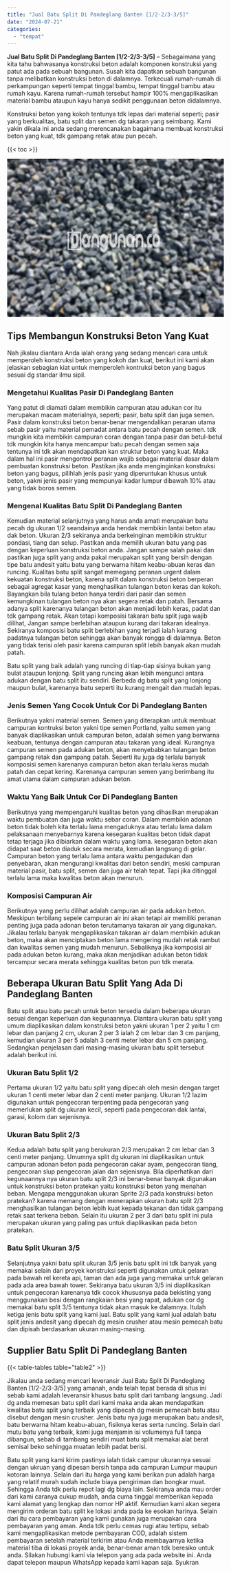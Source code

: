 ```yaml
---
title: "Jual Batu Split Di Pandeglang Banten [1/2-2/3-3/5]"
date: "2024-07-21"
categories: 
  - "tempat"
---
```


**Jual Batu Split Di Pandeglang Banten \[1/2-2/3-3/5\]** – Sebagaimana yang kita tahu bahwasanya konstruksi beton adalah komponen konstruksi yang patut ada pada sebuah bangunan. Susah kita dapatkan sebuah bangunan tanpa melibatkan konstruksi beton di dalamnya. Terkecuali rumah-rumah di perkampungan seperti tempat tinggal bambu, tempat tinggal bambu atau rumah kayu. Karena rumah-rumah tersebut hampir 100% mengaplikasikan material bambu ataupun kayu hanya sedikit penggunaan beton didalamnya.

Konstruksi beton yang kokoh tentunya tdk lepas dari material seperti; pasir yang berkualitas, batu split dan semen dg takaran yang seimbang. Kami yakin dikala ini anda sedang merencanakan bagaimana membuat konstruksi beton yang kuat, tdk gampang retak atau pun pecah.

{{< toc >}}

![Jual Batu Split Di Pandeglang Banten [1/2-2/3-3/5]](/images/jual-batu-split-01.png)

## Tips Membangun Konstruksi Beton Yang Kuat

Nah jikalau diantara Anda ialah orang yang sedang mencari cara untuk memperoleh konstruksi beton yang kokoh dan kuat, berikut ini kami akan jelaskan sebagian kiat untuk memperoleh kontruksi beton yang bagus sesuai dg standar ilmu sipil.

### Mengetahui Kualitas Pasir Di Pandeglang Banten

Yang patut di diamati dalam membikin campuran atau adukan cor itu merupakan macam materialnya, seperti; pasir, batu split dan juga semen. Pasir dalam konstruksi beton benar-benar mengendalikan peranan utama sebab pasir yaitu material pemadat antara batu pecah dengan semen. tdk mungkin kita membikin campuran coran dengan tanpa pasir dan betul-betul tdk mungkin kita hanya mencampur batu pecah dengan semen saja tentunya ini tdk akan mendapatkan kan struktur beton yang kuat. Maka dalam hal ini pasir mengontrol peranan wajib sebagai material dasar dalam pembuatan konstruksi beton. Pastikan jika anda menginginkan konstruksi beton yang bagus, pilihlah jenis pasir yang diperuntukan khusus untuk beton, yakni jenis pasir yang mempunyai kadar lumpur dibawah 10% atau yang tidak boros semen.

### Mengenal Kualitas Batu Split Di Pandeglang Banten

Kemudian material selanjutnya yang harus anda amati merupakan batu pecah dg ukuran 1/2 seandainya anda hendak membikin lantai beton atau dak beton. Ukuran 2/3 sekiranya anda berkeinginan membikin struktur pondasi, tiang dan selup. Pastikan anda memilih ukuran batu yang pas dengan keperluan konstruksi beton anda. Jangan sampe salah pakai dan pastikan juga split yang anda pakai merupakan split yang bersih dengan tipe batu andesit yaitu batu yang berwarna hitam keabu-abuan keras dan runcing. Kualitas batu split sangat memegang peranan urgent dalam kekuatan konstruksi beton, karena split dalam konstruksi beton berperan sebagai agregat kasar yang menghasilkan tulangan beton keras dan kokoh. Bayangkan bila tulang beton hanya terdiri dari pasir dan semen kemungkinan tulangan beton nya akan segera retak dan patah. Bersama adanya split karenanya tulangan beton akan menjadi lebih keras, padat dan tdk gampang retak. Akan tetapi komposisi takaran batu split juga wajib dilihat, Jangan sampe berlebihan ataupun kurang dari takaran idealnya. Sekiranya komposisi batu split berlebihan yang terjadi ialah kurang padatnya tulangan beton sehingga akan banyak rongga di dalamnya. Beton yang tidak terisi oleh pasir karena campuran split lebih banyak akan mudah patah.

Batu split yang baik adalah yang runcing di tiap-tiap sisinya bukan yang bulat ataupun lonjong. Split yang runcing akan lebih mengunci antara adukan dengan batu split itu sendiri. Berbeda dg batu split yang lonjong maupun bulat, karenanya batu seperti itu kurang mengait dan mudah lepas.

### Jenis Semen Yang Cocok Untuk Cor Di Pandeglang Banten

Berikutnya yakni material semen. Semen yang diterapkan untuk membuat campuran kontruksi beton yakni tipe semen Portland, yaitu semen yang banyak diaplikasikan untuk campuran beton, adalah semen yang berwarna keabuan, tentunya dengan campuran atau takaran yang ideal. Kurangnya campuran semen pada adukan beton, akan menyebabkan tulangan beton gampang retak dan gampang patah. Seperti itu juga dg terlalu banyak komposisi semen karenanya campuran beton akan terlalu keras mudah patah dan cepat kering. Karenanya campuran semen yang berimbang itu amat utama dalam campuran adukan beton.

### Waktu Yang Baik Untuk Cor Di Pandeglang Banten

Berikutnya yang mempengaruhi kualitas beton yang dihasilkan merupakan waktu pembuatan dan juga waktu sebar coran. Dalam membikin adonan beton tidak boleh kita terlalu lama mengaduknya atau terlalu lama dalam pelaksanaan menyebarnya karena kesegaran kualitas beton tidak dapat tetap terjaga jika dibiarkan dalam waktu yang lama. kesegaran beton akan didapat saat beton diaduk secara merata, kemudian langsung di gelar. Campuran beton yang terlalu lama antara waktu pengadukan dan penyebaran, akan mengurangi kwalitas dari beton sendiri, meski campuran material pasir, batu split, semen dan juga air telah tepat. Tapi jika ditinggal terlalu lama maka kwalitas beton akan menurun.

### Komposisi Campuran Air

Berikutnya yang perlu dilihat adalah campuran air pada adukan beton. Meskipun terbilang sepele campuran air ini akan tetapi air memiliki peranan penting juga pada adonan beton terutamanya takaran air yang digunakan. Jikalau terlalu banyak mengaplikasikan takaran air dalam membikin adukan beton, maka akan menciptakan beton lama mengering mudah retak rambut dan kwalitas semen yang mudah menurun. Sebaliknya jika komposisi air pada adukan beton kurang, maka akan menjadikan adukan beton tidak tercampur secara merata sehingga kualitas beton pun tdk merata.

## Beberapa Ukuran Batu Split Yang Ada Di Pandeglang Banten

Batu split atau batu pecah untuk beton tersedia dalam beberapa ukuran sesuai dengan keperluan dan kegunaannya. Diantara ukuran batu split yang umum diaplikasikan dalam konstruksi beton yakni ukuran 1 per 2 yaitu 1 cm lebar dan panjang 2 cm, ukuran 2 per 3 ialah 2 cm lebar dan 3 cm panjang, kemudian ukuran 3 per 5 adalah 3 centi meter lebar dan 5 cm panjang. Sedangkan penjelasan dari masing-masing ukuran batu split tersebut adalah berikut ini.

### Ukuran Batu Split 1/2

Pertama ukuran 1/2 yaitu batu split yang dipecah oleh mesin dengan target ukuran 1 centi meter lebar dan 2 centi meter panjang. Ukuran 1/2 lazim digunakan untuk pengecoran terpenting pada pengecoran yang memerlukan split dg ukuran kecil, seperti pada pengecoran dak lantai, garasi, kolom dan sejenisnya.

### Ukuran Batu Split 2/3

Kedua adalah batu split yang berukuran 2/3 merupakan 2 cm lebar dan 3 centi meter panjang. Umumnya split dg ukuran ini diaplikasikan untuk campuran adonan beton pada pengecoran cakar ayam, pengecoran tiang, pengecoran slup pengecoran jalan dan sejenisnya. Bila diperhatikan dari kegunaannya nya ukuran batu split 2/3 ini benar-benar banyak digunakan untuk konstruksi beton pratekan yaitu konstruksi beton yang menahan beban. Mengapa menggunakan ukuran Sprite 2/3 pada konstruksi beton pratekan? karena memang dengan menerapkan ukuran batu split 2/3 menghasilkan tulangan beton lebih kuat kepada tekanan dan tidak gampang retak saat terkena beban. Selain itu ukuran 2 per 3 dari batu split ini pula merupakan ukuran yang paling pas untuk diaplikasikan pada beton pratekan.

### Batu Split Ukuran 3/5

Selanjutnya yakni batu split ukuran 3/5 jenis batu split ini tdk banyak yang memakai selain dari proyek konstruksi seperti digunakan untuk gelaran pada bawah rel kereta api, taman dan ada juga yang memakai untuk gelaran pada ada area bawah tower. Sekiranya batu ukuran 3/5 ini diaplikasikan untuk pengecoran karenanya tdk cocok khususnya pada bekisting yang menggunakan besi dengan rangkaian besi yang rapat, adukan cor dg memakai batu split 3/5 tentunya tidak akan masuk ke dalamnya. Itulah ketiga jenis batu split yang kami jual. Batu split yang kami jual adalah batu split jenis andesit yang dipecah dg mesin crusher atau mesin pemecah batu dan dipisah berdasarkan ukuran masing-masing.

## Supplier Batu Split Di Pandeglang Banten

{{< table-tables table="table2" >}}

Jikalau anda sedang mencari leveransir Jual Batu Split Di Pandeglang Banten \[1/2-2/3-3/5\] yang amanah, anda telah tepat berada di situs ini sebab kami adalah leveransir khusus batu split dari tambang langsung. Jadi dg anda memesan batu split dari kami maka anda akan mendapatkan kwalitas batu split yang terbaik yang dipecah dg mesin pemecah batu atau disebut dengan mesin crusher. Jenis batu nya juga merupakan batu andesit, batu berwarna hitam keabu-abuan, fisiknya keras serta runcing. Selain dari mutu batu yang terbaik, kami juga menjamin isi volumenya full tanpa dibangun, sebab di tambang sendiri muat batu split memakai alat berat semisal beko sehingga muatan lebih padat berisi.

Batu split yang kami kirim pastinya ialah tidak campur ukurannya sesuai dengan ukruan yang dipesan bersih tanpa ada campuran Lumpur maupun kotoran lainnya. Selain dari itu harga yang kami berikan pun adalah harga yang relatif murah sudah include biaya pengiriman dan bongkar muat. Sehingga Anda tdk perlu repot lagi dg biaya lain. Sekiranya anda mau order dari kami caranya cukup mudah, anda cuma tinggal memberikan kepada kami alamat yang lengkap dan nomor HP aktif. Kemudian kami akan segera mengirim orderan batu split ke lokasi anda pada ke esokan harinya. Selain dari itu cara pembayaran yang kami gunakan juga merupakan cara pembayaran yang aman. Anda tdk perlu cemas rugi atau tertipu, sebab kami mengaplikasikan metode pembayaran COD, adalah sistem pembayaran setelah material terkirim atau Anda membayarnya ketika material tiba di lokasi proyek anda, benar-benar aman tdk beresiko untuk anda. Silakan hubungi kami via telepon yang ada pada website ini. Anda dapat telepon maupun WhatsApp kepada kami kapan saja. Syukran
